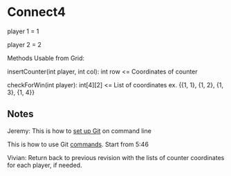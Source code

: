 # Connect4

player 1 = 1

player 2 = 2

Methods Usable from Grid:

insertCounter(int player, int col): int row <= Coordinates of counter

checkForWin(int player): int[4][2] <= List of coordinates ex. {{1, 1}, {1, 2}, {1, 3}, {1, 4}}

## Notes

Jeremy: This is how to [set up Git](https://help.github.com/articles/set-up-git/#setting-up-git) on command line

This is how to use Git [commands](https://www.youtube.com/watch?v=0fKg7e37bQE). Start from 5:46

Vivian: Return back to previous revision with the lists of counter coordinates for each player, if needed.
